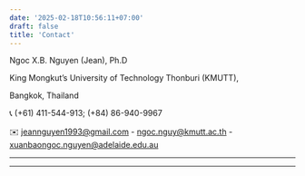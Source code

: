 ```yaml
---
date: '2025-02-18T10:56:11+07:00'
draft: false
title: 'Contact'
---
```


Ngoc X.B. Nguyen (Jean), Ph.D

King Mongkut’s University of Technology Thonburi (KMUTT), 

Bangkok, Thailand

📞 (+61) 411-544-913; (+84) 86-940-9967

✉️ jeannguyen1993@gmail.com - ngoc.nguy@kmutt.ac.th - 
xuanbaongoc.nguyen@adelaide.edu.au

---

---